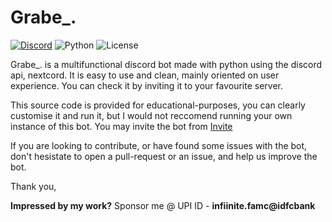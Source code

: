 # Grabe_.
[![Discord](https://img.shields.io/discord/989016906071703652?logo=discord&style=for-the-badge)]([https://discord.gg/dB4A8K6GDJ])
![Python](https://img.shields.io/badge/Python-3.10-red?style=for-the-badge)
![License](https://img.shields.io/github/license/INFINITE31/Grabe_.?style=for-the-badge)

Grabe_. is a multifunctional discord bot made with python using the discord api, nextcord. It is easy to use and clean, mainly oriented on user experience. You can check it by inviting it to your favourite server.

This source code is provided for educational-purposes, you can clearly customise it and run it, but I would not reccomend running your own instance of this bot. You may invite the bot from [Invite](https://grabe.inifiinite31.live/invite)

If you are looking to contribute, or have found some issues with the bot, don't hesistate to open a pull-request or an issue, and help us improve the bot. 

Thank you,

**Impressed by my work?**
Sponsor me @ UPI ID - **infiinite.famc@idfcbank**
